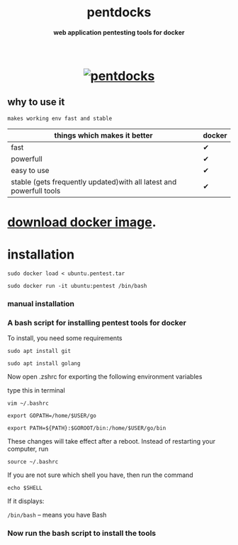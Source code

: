 <h1 align="center">pentdocks</h1>
<h4 align="center">web application pentesting tools for docker</h4>

<h1 align="center">
  <br>
  <a href="https://github.com/diwusec/pentdocks"><img src="https://www.nclouds.com/blog/wp-content/uploads/2018/10/reduce_docker_image_size_by_45.jpg" alt="pentdocks"></a>
  <br>
</h1>


## why to use it

`makes working env fast and stable`

|          things which makes it better                              | docker|
|--------------------------------------------------------------------|---|
| fast                                                               | ✔ |
| powerfull                                                          | ✔ |
| easy to use                                                        | ✔ |
| stable (gets frequently updated)with all latest and powerfull tools| ✔ | 

# [download docker image](https://mega.nz/file/nuJXRCwS#lSLq4GFPM2GC6rp-OyMbCsamAhE3hQgguA15ykpAN3g).

# installation
```
sudo docker load < ubuntu.pentest.tar
```
```
sudo docker run -it ubuntu:pentest /bin/bash
```
### manual installation

### A bash script for installing pentest tools for docker

To install, you need some requirements

`sudo apt install git`

`sudo apt install golang`

Now open .zshrc for exporting the following environment variables
 
type this in terminal

`vim ~/.bashrc`
```
export GOPATH=/home/$USER/go
```
```
export PATH=${PATH}:$GOROOT/bin:/home/$USER/go/bin
```

These changes will take effect after a reboot. Instead of restarting your computer, run

`source ~/.bashrc`

If you are not sure which shell you have, then run the command

`echo $SHELL`

If it displays: 

`/bin/bash` – means you have Bash

### Now run the bash script to install the tools
